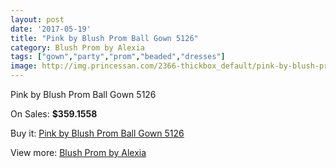 ```yaml
---
layout: post
date: '2017-05-19'
title: "Pink by Blush Prom Ball Gown 5126"
category: Blush Prom by Alexia
tags: ["gown","party","prom","beaded","dresses"]
image: http://img.princessan.com/2366-thickbox_default/pink-by-blush-prom-ball-gown-5126.jpg
---
```

Pink by Blush Prom Ball Gown 5126

On Sales: **$359.1558**
<a href="https://www.princessan.com/en/blush-prom-by-alexia/1070-pink-by-blush-prom-ball-gown-5126.html"><amp-img layout="responsive" width="600" height="600" src="//img.princessan.com/2366-thickbox_default/pink-by-blush-prom-ball-gown-5126.jpg" alt="Pink by Blush Prom Ball Gown 5126 0" /></a>
<a href="https://www.princessan.com/en/blush-prom-by-alexia/1070-pink-by-blush-prom-ball-gown-5126.html"><amp-img layout="responsive" width="600" height="600" src="//img.princessan.com/2367-thickbox_default/pink-by-blush-prom-ball-gown-5126.jpg" alt="Pink by Blush Prom Ball Gown 5126 1" /></a>

Buy it: [Pink by Blush Prom Ball Gown 5126](https://www.princessan.com/en/blush-prom-by-alexia/1070-pink-by-blush-prom-ball-gown-5126.html "Pink by Blush Prom Ball Gown 5126")

View more: [Blush Prom by Alexia](https://www.princessan.com/en/11-blush-prom-by-alexia "Blush Prom by Alexia")